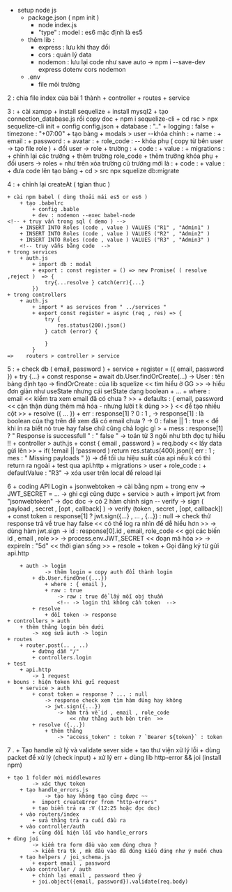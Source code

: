 + setup node js
    + package.json ( npm init )
        + node index.js
        + "type" : model : es6 mặc định là es5
    + thêm lib :
        + express : lưu khi thay đổi
        + cors : quản lý data
        + nodemon : lưu lại code như save auto
        -> npm i --save-dev express dotenv cors nodemon
    + .env 
        + file môi trường

2 : chia file index của bài 1 thành 
    + controller 
    + routes
    + service

3 : 
    + cài xampp
    + install sequelize 
    + install mysql2
        + tạo connection_database.js rồi copy doc
            + npm i sequelize-cli 
            + cd rsc > npx sequelize-cli init
            + config config.json 
                + database  : ".."
                + logging : false
                + timezone : "+07:00"
            + tạo bảng 
                + modals > user
                    --khóa chính :
                        + name : 
                        + email :
                        + password :
                        + avatar :
                        + role_code : 
                    -- khóa phụ ( copy từ bên user -> tạo file role )
                        + đổi user -> role
                        + trường :
                            + code :
                            + value :
                + migrations :
                    + chỉnh lại các trường
                    + thêm trường role_code
                    + thêm trường khóa phụ 
                        + đối users -> roles
                        + như trên xóa trường cũ trường mới là :
                            + code :
                            + value : 
            + đưa code lên tạo bảng
                + cd > src npx squelize db:migrate

4 : 
    + chỉnh lại createAt ( tgian thuc )
        
    + cài npm babel ( dùng thoải mái es5 or es6 )
        + tạo .babelrc
            + config .bable
            + dev : nodemon --exec babel-node 
    <!-- + truy vấn trong sql ( demo ) -->
        + INSERT INTO Roles (code , value ) VALUES ("R1" , "Admin1" )
        + INSERT INTO Roles (code , value ) VALUES ("R2" , "Admin2" )
        + INSERT INTO Roles (code , value ) VALUES ("R3" , "Admin3" )
        <!-- truy vẫns bằng code  -->
    + trong services
        + auth.js  
            + import db : modal
            + export : const register = () => new Promise( ( resolve ,reject )  => {
                try{...resolve } catch(err){...}
            })
    + trong controllers
        + auth.js
            + import * as services from " ../services "
            + export const register = async (req , res) => {
                try {
                    res.status(200).json()
                } catch (error) {

                }
            }
    =>    routers > controller > service


5 :
    + check db ( email, password )
    + service 
        + register = ({ email, password })
            + try {...}
                + const response = await db.User.findOrCreate(...)
                        -> User : tên bảng định tạo
                        -> findOrCreate : của lib squelize << tìm hiểu ở GG >>
                            -> hiểu đơn giản như useState nhưng cái setState dạng boolean
                    + ...
                        + where : email << kiểm tra xem email đã có chưa ? >>
                        + defaults : {
                            email,
                            password << cận thận dùng thêm mã hóa - nhưng lười t k dùng >>
                        }  << để tạo nhiều cột >>
                + resolve ({ ... })
                    + err : response[1] ? 0 : 1 ,
                        -> response[1] : là boolean của thg trên để xem đã có email chưa ? 
                        -> 0 : false  || 1 : true 
                        < để khi in ra biết nó true hay false chứ cũng chả logic gì >
                    + mess : response[1] ? " Response is successfull " : " false "
                        -> toán tử 3 ngôi như bth đọc tự hiểu !!
    + controller > auth.js
        + const { email , password } = req.body << lấy data gửi lên >>
        + if( !email || !password ) return res.status(400).json({
            err : 1 ;
            mes : " Missing payloads "
        })
            -> để tối ưu hiệu suất của api nếu k có thì return ra ngoài
    + test qua api.http
    + migrations > user 
        + role_code :
            + defaultValue : "R3"
            -> xóa user trên local để reload lại 

6 
    + coding API Login 
    + jsonwebtoken 
        -> cài bằng npm 
    + trong env 
        -> JWT_SECRET = ...
        -> ghi cgi cũng được 
    + service > auth
        + import jwt from "jsonwebtoken"
            -> đọc doc 
            -> có 2 hàm chính sign -- verify
                -> sign ( payload , secret , [opt , callback] )
                -> verify (token , secret , [opt, callback])
        + const token = response[1] ? jwt.sign({...} , ... , {...}) : null
            -> check thử response trả về true hay false
                << có thể log ra nhìn để dễ hiểu hơn >>
            -> dùng hàm jwt.sign 
                -> id : response[0].id , email, role_code 
                    << gọi các biến id , email , role >>
                -> process.env.JWT_SECRET 
                    << đoạn mã hóa  >>
                -> expireIn : "5d"
                    << thời gian sống >>
        + resole 
            + token 
        + Gọi đăng ký từ gửi api.http 

        + auth -> login
                -> thêm login = copy auth đổi thành login 
            + db.User.findOne({...})
                + where : { email },
                + raw : true 
                    -> raw : true để lấy mỗi obj thuần 
                    <!-- -> login thì không cần token  -->
            + resolve 
                + đổi token -> response 
    + controllers > auth  
        + thêm thằng login bên dưới 
            -> xog sửa auth -> login 
    + routes
        + router.post(.. , ..)
            + đường dẫn "/"
            + controllers.login 
    + test 
        + api.http 
            -> 1 request 
    + bouns : hiện token khi gửi request
        + service > auth
            + const token = response ? ... : null
                -> response check xem tìm hàm đúng hay không
                -> jwt.sign({...})
                    -> hàm trả về id , email , role_code 
                        << như thằng auth bên trên  >>
            + resolve ({...})
                + thêm thằng 
                    -> "access_token" : token ? `Bearer ${token}` : token


7 .
    + Tạo handle xử lý và validate sever side 
        + tạo thư viện xử lý lỗi 
        + dùng packet để xử lý (check input)
    + xử lý err
        + dùng lib http-error && joi (install npm)
    
    + tạo 1 folder mới middlewares
            -> xác thực token 
        + tạo handle_errors.js 
                -> tạo hay không tạo cũng được ~~
            +  import createError from "http-errors"
            + tạo biển trả ra :V (12:25 hoặc đọc doc)
        + vào routers/index 
            + sửa thằng trả ra cuối đầu ra 
        + vào controller/auth
            + cũng đổi hiện lỗi vào handle_errors
    + dùng joi
            -> kiểm tra form đầu vào xem đúng chưa ?
            -> kiểm tra tk , mk đầu vào đã đúng kiểu đúng như ý muốn chưa 
        + tạo helpers / joi_schema.js
            + export email , password 
        + vào controller / auth 
            + chỉnh lại email , password theo ý 
            + joi.object({email, password}).validate(req.body)



